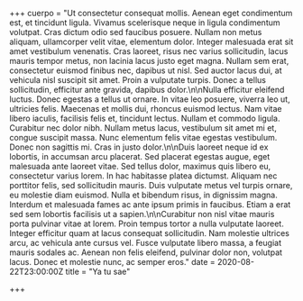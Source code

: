 +++
cuerpo = "Ut consectetur consequat mollis. Aenean eget condimentum est, et tincidunt ligula. Vivamus scelerisque neque in ligula condimentum volutpat. Cras dictum odio sed faucibus posuere. Nullam non metus aliquam, ullamcorper velit vitae, elementum dolor. Integer malesuada erat sit amet vestibulum venenatis. Cras laoreet, risus nec varius sollicitudin, lacus mauris tempor metus, non lacinia lacus justo eget magna. Nullam sem erat, consectetur euismod finibus nec, dapibus ut nisl. Sed auctor lacus dui, at vehicula nisl suscipit sit amet. Proin a vulputate turpis. Donec a tellus sollicitudin, efficitur ante gravida, dapibus dolor.\n\nNulla efficitur eleifend luctus. Donec egestas a tellus ut ornare. In vitae leo posuere, viverra leo ut, ultricies felis. Maecenas et mollis dui, rhoncus euismod lectus. Nam vitae libero iaculis, facilisis felis et, tincidunt lectus. Nullam et commodo ligula. Curabitur nec dolor nibh. Nullam metus lacus, vestibulum sit amet mi et, congue suscipit massa. Nunc elementum felis vitae egestas vestibulum. Donec non sagittis mi. Cras in justo dolor.\n\nDuis laoreet neque id ex lobortis, in accumsan arcu placerat. Sed placerat egestas augue, eget malesuada ante laoreet vitae. Sed tellus dolor, maximus quis libero eu, consectetur varius lorem. In hac habitasse platea dictumst. Aliquam nec porttitor felis, sed sollicitudin mauris. Duis vulputate metus vel turpis ornare, eu molestie diam euismod. Nulla et bibendum risus, in dignissim magna. Interdum et malesuada fames ac ante ipsum primis in faucibus. Etiam a erat sed sem lobortis facilisis ut a sapien.\n\nCurabitur non nisl vitae mauris porta pulvinar vitae at lorem. Proin tempus tortor a nulla vulputate laoreet. Integer efficitur quam at lacus consequat sollicitudin. Nam molestie ultrices arcu, ac vehicula ante cursus vel. Fusce vulputate libero massa, a feugiat mauris sodales ac. Aenean non felis eleifend, pulvinar dolor non, volutpat lacus. Donec et molestie nunc, ac semper eros."
date = 2020-08-22T23:00:00Z
title = "Ya tu sae"

+++
